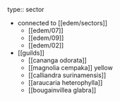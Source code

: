 type:: sector

- connected to [[edem/sectors]]
	- [[edem/07]]
	- [[edem/09]]
	- [[edem/02]]
- [[guilds]]
	- [[cananga odorata]]
	- [[magnolia cempaka]] yellow
	- [[calliandra surinamensis]]
	- [[araucaria heterophylla]]
	- [[bougainvillea glabra]]